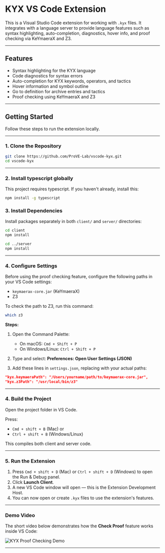 
# KYX VS Code Extension

This is a Visual Studio Code extension for working with `.kyx` files. It integrates with a language server to provide language features such as syntax highlighting, auto-completion, diagnostics, hover info, and proof checking via KeYmaeraX and Z3.

---

## Features

- Syntax highlighting for the KYX language  
- Code diagnostics for syntax errors  
- Auto-completion for KYX keywords, operators, and tactics  
- Hover information and symbol outline  
- Go to definition for archive entries and tactics  
- Proof checking using KeYmaeraX and Z3

---

## Getting Started

Follow these steps to run the extension locally.

---

### 1. Clone the Repository

```bash
git clone https://github.com/ProVE-Lab/vscode-kyx.git
cd vscode-kyx
````
---
### 2. Install typescript globally
This project requires typescript. If you haven't already, install this:

```bash 
npm install -g typescript
```

### 3. Install Dependencies

Install packages separately in both `client/` and `server/` directories:

```bash
cd client
npm install

cd ../server
npm install
```
---

### 4. Configure Settings

Before using the proof checking feature, configure the following paths in your VS Code settings:

* `keymaerax-core.jar` (KeYmaeraX)
* Z3 

To check the path to Z3, run this command:

```bash
which z3
```
**Steps:**

1. Open the Command Palette:

   * On macOS: `Cmd + Shift + P`
   * On Windows/Linux: `Ctrl + Shift + P`

2. Type and select:
   **Preferences: Open User Settings (JSON)**

3. Add these lines in `settings.json`, replacing with your actual paths:

```json
"kyx.keymaeraPath": "/Users/yourname/path/to/keymaerax-core.jar",
"kyx.z3Path": "/usr/local/bin/z3"
```

---

### 4. Build the Project

Open the project folder in VS Code.

Press:
* `Cmd + shift + B` (Mac) or
* `Ctrl + shift + B` (Windows/Linux)

This compiles both client and server code.

---

### 5. Run the Extension

1. Press `Cmd + shift + D` (Mac) or `Ctrl + shift + D` (Windows) to open the Run & Debug panel.
2. Click **Launch Client**.
3. A new VS Code window will open — this is the Extension Development Host.
4. You can now open or create `.kyx` files to use the extension's features.

---

### Demo Video

The short video below demonstrates how the **Check Proof** feature works inside VS Code:

![KYX Proof Checking Demo](client/demo-kyx.gif)

---

